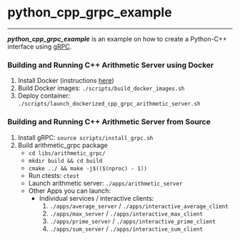 # python_cpp_grpc_example

---
 ***python_cpp_grpc_example*** is an example on how to create a Python-C++ interface using [gRPC](https://grpc.io/).

 ### Building and Running C++ Arithmetic Server using Docker

 1. Install Docker (instructions [here](https://docs.docker.com/engine/install/ubuntu/))
 2. Build Docker images: ```./scripts/build_docker_images.sh```
 3. Deploy container: ```./scripts/launch_dockerized_cpp_grpc_arithmetic_server.sh```

### Building and Running C++ Arithmetic Server from Source

1. Install gRPC: ```source scripts/install_grpc.sh```
2. Build arithmetic_grpc package
   - ```cd libs/arithmetic_grpc/```
   - ```mkdir build && cd build```
   - ```cmake ../ && make -j$(($(nproc) - 1))```
   - Run ctests: ```ctest```
   - Launch arithmetic server: ```./apps/arithmetic_server```
   - Other Apps you can launch:
     - Individual services / interactive clients:
        1. ```./apps/average_server``` / ```./apps/interactive_average_client```
        2. ```./apps/max_server``` / ```./apps/interactive_max_client```
        3. ```./apps/prime_server``` / ```./apps/interactive_prime_client```
        4. ```./apps/sum_server``` / ```./apps/interactive_sum_client```
